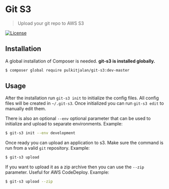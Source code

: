 Git S3
=============

> Upload your git repo to AWS S3

[![License](http://img.shields.io/badge/license-MIT-brightgreen.svg?style=flat-square)](http://www.opensource.org/licenses/MIT)

## Installation

A global installation of Composer is needed. __git-s3 is installed globally.__

```sh
$ composer global require pulkitjalan/git-s3:dev-master
```

## Usage

After the installation run `git-s3 init` to initialize the config files. All config files will be created in `~/.git-s3`. Once initialized you can run `git-s3 edit` to manually edit them.

There is also an optional `--env` optional parameter that can be used to initialize and upload to separate environments. Example:

```sh
$ git-s3 init --env development
```

Once ready you can upload an application to s3. Make sure the command is run from a valid `git` repository. Example:

```sh
$ git-s3 upload
```

If you want to upload it as a zip archive then you can use the `--zip` parameter. Useful for AWS CodeDeploy. Example:

```sh
$ git-s3 upload --zip
```
